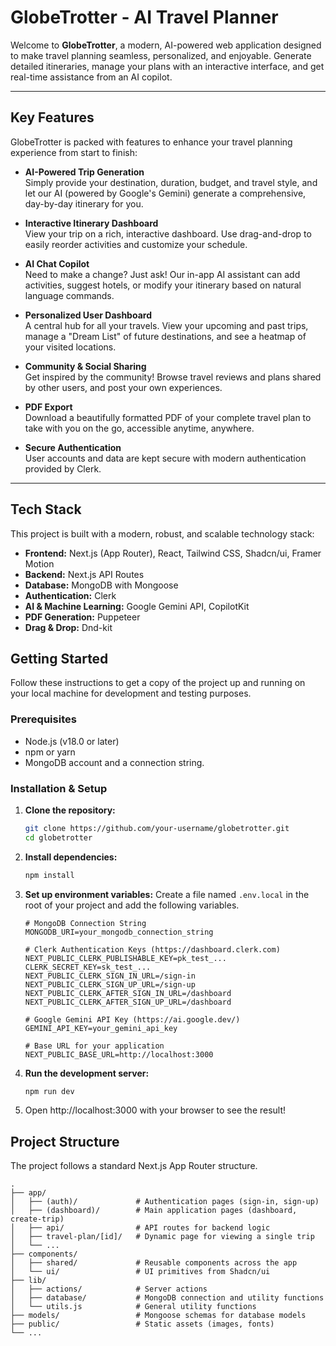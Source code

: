 # GlobeTrotter - AI Travel Planner

Welcome to **GlobeTrotter**, a modern, AI-powered web application designed to make travel planning seamless, personalized, and enjoyable. Generate detailed itineraries, manage your plans with an interactive interface, and get real-time assistance from an AI copilot.

---

## Key Features

GlobeTrotter is packed with features to enhance your travel planning experience from start to finish:

- **AI-Powered Trip Generation**  
  Simply provide your destination, duration, budget, and travel style, and let our AI (powered by Google's Gemini) generate a comprehensive, day-by-day itinerary for you.

- **Interactive Itinerary Dashboard**  
  View your trip on a rich, interactive dashboard. Use drag-and-drop to easily reorder activities and customize your schedule.

- **AI Chat Copilot**  
  Need to make a change? Just ask! Our in-app AI assistant can add activities, suggest hotels, or modify your itinerary based on natural language commands.

- **Personalized User Dashboard**  
  A central hub for all your travels. View your upcoming and past trips, manage a "Dream List" of future destinations, and see a heatmap of your visited locations.

- **Community & Social Sharing**  
  Get inspired by the community! Browse travel reviews and plans shared by other users, and post your own experiences.

- **PDF Export**  
  Download a beautifully formatted PDF of your complete travel plan to take with you on the go, accessible anytime, anywhere.

- **Secure Authentication**  
  User accounts and data are kept secure with modern authentication provided by Clerk.

---

## Tech Stack

This project is built with a modern, robust, and scalable technology stack:

- **Frontend:** Next.js (App Router), React, Tailwind CSS, Shadcn/ui, Framer Motion  
- **Backend:** Next.js API Routes  
- **Database:** MongoDB with Mongoose  
- **Authentication:** Clerk  
- **AI & Machine Learning:** Google Gemini API, CopilotKit  
- **PDF Generation:** Puppeteer  
- **Drag & Drop:** Dnd-kit  


##  Getting Started

Follow these instructions to get a copy of the project up and running on your local machine for development and testing purposes.

### Prerequisites

*   Node.js (v18.0 or later)
*   npm or yarn
*   MongoDB account and a connection string.

### Installation & Setup

1.  **Clone the repository:**
    ```bash
    git clone https://github.com/your-username/globetrotter.git
    cd globetrotter
    ```

2.  **Install dependencies:**
    ```bash
    npm install
    ```

3.  **Set up environment variables:**
    Create a file named `.env.local` in the root of your project and add the following variables.

    ```env
    # MongoDB Connection String
    MONGODB_URI=your_mongodb_connection_string

    # Clerk Authentication Keys (https://dashboard.clerk.com)
    NEXT_PUBLIC_CLERK_PUBLISHABLE_KEY=pk_test_...
    CLERK_SECRET_KEY=sk_test_...
    NEXT_PUBLIC_CLERK_SIGN_IN_URL=/sign-in
    NEXT_PUBLIC_CLERK_SIGN_UP_URL=/sign-up
    NEXT_PUBLIC_CLERK_AFTER_SIGN_IN_URL=/dashboard
    NEXT_PUBLIC_CLERK_AFTER_SIGN_UP_URL=/dashboard

    # Google Gemini API Key (https://ai.google.dev/)
    GEMINI_API_KEY=your_gemini_api_key

    # Base URL for your application
    NEXT_PUBLIC_BASE_URL=http://localhost:3000
    ```

4.  **Run the development server:**
    ```bash
    npm run dev
    ```

5.  Open http://localhost:3000 with your browser to see the result!

##  Project Structure

The project follows a standard Next.js App Router structure.

```
.
├── app/
│   ├── (auth)/             # Authentication pages (sign-in, sign-up)
│   ├── (dashboard)/        # Main application pages (dashboard, create-trip)
│   ├── api/                # API routes for backend logic
│   ├── travel-plan/[id]/   # Dynamic page for viewing a single trip
│   └── ...
├── components/
│   ├── shared/             # Reusable components across the app
│   └── ui/                 # UI primitives from Shadcn/ui
├── lib/
│   ├── actions/            # Server actions
│   ├── database/           # MongoDB connection and utility functions
│   └── utils.js            # General utility functions
├── models/                 # Mongoose schemas for database models
├── public/                 # Static assets (images, fonts)
└── ...

